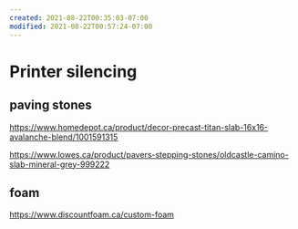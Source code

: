```yaml
---
created: 2021-08-22T00:35:03-07:00
modified: 2021-08-22T00:57:24-07:00
---
```


# Printer silencing

## paving stones

https://www.homedepot.ca/product/decor-precast-titan-slab-16x16-avalanche-blend/1001591315

https://www.lowes.ca/product/pavers-stepping-stones/oldcastle-camino-slab-mineral-grey-999222

## foam

https://www.discountfoam.ca/custom-foam
